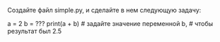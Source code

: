 Создайте файл simple.py, и сделайте в нем следующую задачу:

a = 2
b = ???
print(a + b)  # задайте значение переменной b,
              # чтобы результат был 2.5
